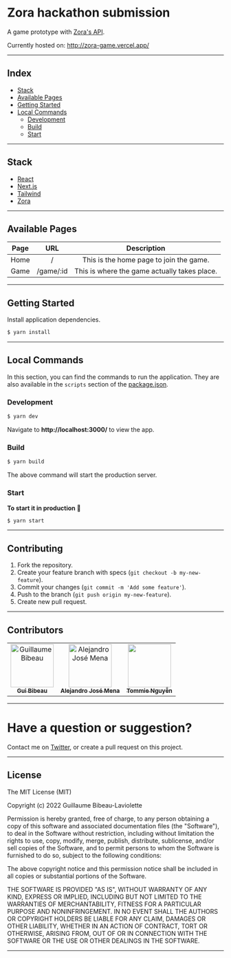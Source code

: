 # Zora hackathon submission

A game prototype with [Zora's API](https://docs.zora.co/docs/zora-api/intro).

Currently hosted on: http://zora-game.vercel.app/

---

## Index

- [Stack](#stack)
- [Available Pages](#available-pages)
- [Getting Started](#getting-started)
- [Local Commands](#local-commands)
  - [Development](#development)
  - [Build](#build)
  - [Start](#start)

---

## Stack

- [React](https://reactjs.org/)
- [Next.js](https://nextjs.org/)
- [Tailwind](https://tailwindcss.com/)
- [Zora](https://docs.zora.co/docs/zora-api/intro)

---

## Available Pages

| Page |    URL    |                 Description                  |
| :--: | :-------: | :------------------------------------------: |
| Home |     /     |   This is the home page to join the game.    |
| Game | /game/:id | This is where the game actually takes place. |

---

## Getting Started

Install application dependencies.

```sh
$ yarn install
```

---

## Local Commands

In this section, you can find the commands to run the application. They are also available in the `scripts` section of the [package.json](package.json).

### Development

```sh
$ yarn dev
```

Navigate to **http://localhost:3000/** to view the app.

### Build

```sh
$ yarn build
```

The above command will start the production server.

### Start

 <strong>
    To start it in production 🚀
  </strong>

```sh
$ yarn start
```

---

## Contributing

1. Fork the repository.
2. Create your feature branch with specs (`git checkout -b my-new-feature`).
3. Commit your changes (`git commit -m 'Add some feature'`).
4. Push to the branch (`git push origin my-new-feature`).
5. Create new pull request.

---

## Contributors

<table>
  <tr>
    <td align="center"><a href="https://github.com/GuiBibeau"><img src="https://avatars.githubusercontent.com/u/22625602?v=4" width="100px;" alt="Guillaume Bibeau"/><br /><sub><b>Gui Bibeau</b></td>
    <td align="center"><a href="https://github.com/cxalem"><img src="https://avatars.githubusercontent.com/u/96505286?v=4" width="100px;" alt="Alejandro José Mena"/><br /><sub><b>Alejandro José Mena</td>
    <td align="center"><a href="https://github.com/TommiEng"><img src="https://avatars.githubusercontent.com/u/49788015?v=4" width="100px;" alt=""/><br /><sub><b>Tommie Nguyễn</td>
 
</table>

---

# **Have a question or suggestion?**

Contact me on [Twitter](https://twitter.com/guibibeau), or create a pull request on this project.

---

## License

The MIT License (MIT)

Copyright (c) 2022 Guillaume Bibeau-Laviolette

Permission is hereby granted, free of charge, to any person obtaining a copy of this software and associated documentation files (the "Software"), to deal in the Software without restriction, including without limitation the rights to use, copy, modify, merge, publish, distribute, sublicense, and/or sell copies of the Software, and to permit persons to whom the Software is furnished to do so, subject to the following conditions:

The above copyright notice and this permission notice shall be included in all copies or substantial portions of the Software.

THE SOFTWARE IS PROVIDED "AS IS", WITHOUT WARRANTY OF ANY KIND, EXPRESS OR IMPLIED, INCLUDING BUT NOT LIMITED TO THE WARRANTIES OF MERCHANTABILITY, FITNESS FOR A PARTICULAR PURPOSE AND NONINFRINGEMENT. IN NO EVENT SHALL THE AUTHORS OR COPYRIGHT HOLDERS BE LIABLE FOR ANY CLAIM, DAMAGES OR OTHER LIABILITY, WHETHER IN AN ACTION OF CONTRACT, TORT OR OTHERWISE, ARISING FROM, OUT OF OR IN CONNECTION WITH THE SOFTWARE OR THE USE OR OTHER DEALINGS IN THE SOFTWARE.

---
